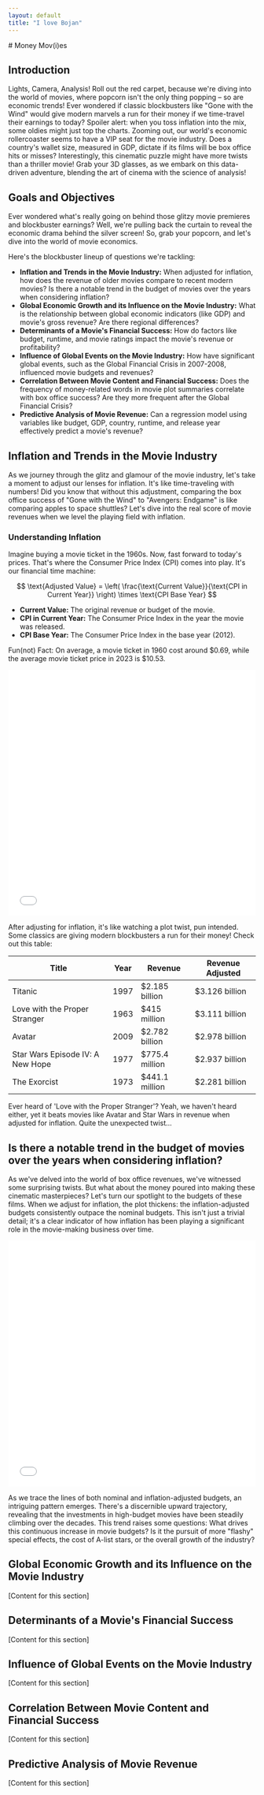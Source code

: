 ```yaml
---
layout: default
title: "I love Bojan"
---
```

<head>
  <script src="https://cdnjs.cloudflare.com/ajax/libs/mathjax/2.7.7/MathJax.js?config=TeX-AMS-MML_HTMLorMML"></script>
  <script src="https://cdn.plot.ly/plotly-latest.min.js"></script>
</head>
# Money Mov(i)es

## Introduction
Lights, Camera, Analysis! Roll out the red carpet, because we're diving into the world of movies, where popcorn isn't the only thing popping – so are economic trends! Ever wondered if classic blockbusters like "Gone with the Wind" would give modern marvels a run for their money if we time-travel their earnings to today? Spoiler alert: when you toss inflation into the mix, some oldies might just top the charts. Zooming out, our world's economic rollercoaster seems to have a VIP seat for the movie industry. Does a country's wallet size, measured in GDP, dictate if its films will be box office hits or misses? Interestingly, this cinematic puzzle might have more twists than a thriller movie! Grab your 3D glasses, as we embark on this data-driven adventure, blending the art of cinema with the science of analysis!

## Goals and Objectives
Ever wondered what's really going on behind those glitzy movie premieres and blockbuster earnings? Well, we're pulling back the curtain to reveal the economic drama behind the silver screen! So, grab your popcorn, and let's dive into the world of movie economics.

Here's the blockbuster lineup of questions we're tackling:
- **Inflation and Trends in the Movie Industry:** When adjusted for inflation, how does the revenue of older movies compare to recent modern movies? Is there a notable trend in the budget of movies over the years when considering inflation?
- **Global Economic Growth and its Influence on the Movie Industry:** What is the relationship between global economic indicators (like GDP) and movie's gross revenue? Are there regional differences?
- **Determinants of a Movie's Financial Success:** How do factors like budget, runtime, and movie ratings impact the movie's revenue or profitability?
- **Influence of Global Events on the Movie Industry:** How have significant global events, such as the Global Financial Crisis in 2007-2008, influenced movie budgets and revenues?
- **Correlation Between Movie Content and Financial Success:** Does the frequency of money-related words in movie plot summaries correlate with box office success? Are they more frequent after the Global Financial Crisis?
- **Predictive Analysis of Movie Revenue:** Can a regression model using variables like budget, GDP, country, runtime, and release year effectively predict a movie's revenue?

## Inflation and Trends in the Movie Industry
As we journey through the glitz and glamour of the movie industry, let's take a moment to adjust our lenses for inflation. It's like time-traveling with numbers! Did you know that without this adjustment, comparing the box office success of "Gone with the Wind" to "Avengers: Endgame" is like comparing apples to space shuttles? Let's dive into the real score of movie revenues when we level the playing field with inflation.

### Understanding Inflation
Imagine buying a movie ticket in the 1960s. Now, fast forward to today's prices. That's where the Consumer Price Index (CPI) comes into play. It's our financial time machine:

$$ \text{Adjusted Value} = \left( \frac{\text{Current Value}}{\text{CPI in Current Year}} \right) \times \text{CPI Base Year} $$

- **Current Value:** The original revenue or budget of the movie.
- **CPI in Current Year:** The Consumer Price Index in the year the movie was released.
- **CPI Base Year:** The Consumer Price Index in the base year (2012).

Fun(not) Fact: On average, a movie ticket in 1960 cost around $0.69, while the average movie ticket price in 2023 is $10.53.

<div id="revenueChart"></div>

<iframe src="{{ '/assets/revenue_over_time.html' | relative_url }}" width="100%" height="500" frameborder="0"></iframe>

After adjusting for inflation, it's like watching a plot twist, pun intended. Some classics are giving modern blockbusters a run for their money! Check out this table:

| Title                           | Year | Revenue       | Revenue Adjusted |
|---------------------------------|------|---------------|------------------|
| Titanic                         | 1997 | $2.185 billion | $3.126 billion   |
| Love with the Proper Stranger   | 1963 | $415 million   | $3.111 billion   |
| Avatar                          | 2009 | $2.782 billion | $2.978 billion   |
| Star Wars Episode IV: A New Hope| 1977 | $775.4 million | $2.937 billion   |
| The Exorcist                    | 1973 | $441.1 million | $2.281 billion   |

Ever heard of 'Love with the Proper Stranger'? Yeah, we haven't heard either, yet it beats movies like Avatar and Star Wars in revenue when adjusted for inflation. Quite the unexpected twist...

## Is there a notable trend in the budget of movies over the years when considering inflation?
As we've delved into the world of box office revenues, we've witnessed some surprising twists. But what about the money poured into making these cinematic masterpieces? Let's turn our spotlight to the budgets of these films. When we adjust for inflation, the plot thickens: the inflation-adjusted budgets consistently outpace the nominal budgets. This isn't just a trivial detail; it's a clear indicator of how inflation has been playing a significant role in the movie-making business over time.

<iframe src="{{ '/assets/budget_over_time.html' | relative_url }}" width="100%" height="500" frameborder="0"></iframe>

As we trace the lines of both nominal and inflation-adjusted budgets, an intriguing pattern emerges. There's a discernible upward trajectory, revealing that the investments in high-budget movies have been steadily climbing over the decades. This trend raises some questions: What drives this continuous increase in movie budgets? Is it the pursuit of more "flashy" special effects, the cost of A-list stars, or the overall growth of the industry? 

## Global Economic Growth and its Influence on the Movie Industry
[Content for this section]

## Determinants of a Movie's Financial Success
[Content for this section]

## Influence of Global Events on the Movie Industry
[Content for this section]

## Correlation Between Movie Content and Financial Success
[Content for this section]

## Predictive Analysis of Movie Revenue
[Content for this section]
